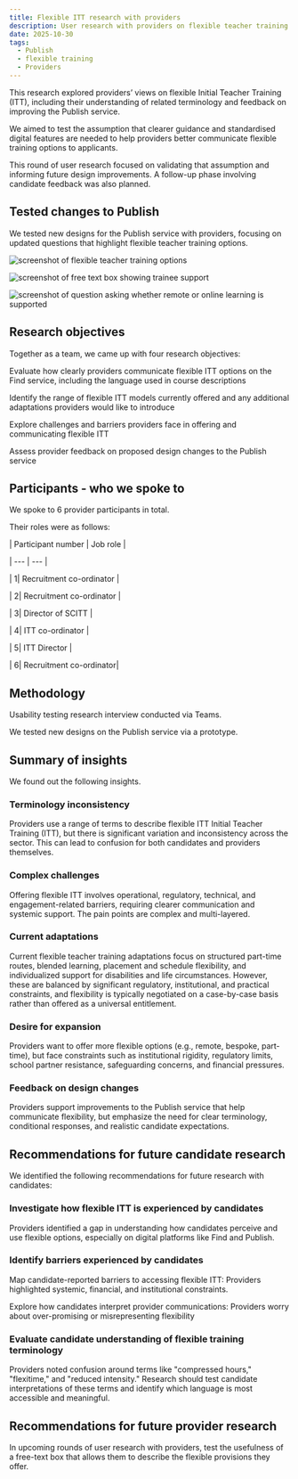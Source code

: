 ```yaml
---
title: Flexible ITT research with providers
description: User research with providers on flexible teacher training
date: 2025-10-30
tags:
  - Publish
  - flexible training
  - Providers
---
```




This research explored providers’ views on flexible Initial Teacher Training (ITT), including their understanding of related terminology and feedback on improving the Publish service.

We aimed to test the assumption that clearer guidance and standardised digital features are needed to help providers better communicate flexible training options to applicants.

This round of user research focused on validating that assumption and informing future design improvements. A follow-up phase involving candidate feedback was also planned.

## Tested changes to Publish

We tested new designs for the Publish service with providers, focusing on updated questions that highlight flexible teacher training options.

![screenshot of flexible teacher training options](study_pattern.png)

![screenshot of free text box showing trainee support](support_trainees.png)

![screenshot of question asking whether remote or online learning is supported](online_learning.png)

## Research objectives

Together as a team, we came up with four research objectives:

Evaluate how clearly providers communicate flexible ITT options on the Find service, including the language used in course descriptions

Identify the range of flexible ITT models currently offered and any additional adaptations providers would like to introduce

Explore challenges and barriers providers face in offering and communicating flexible ITT

Assess provider feedback on proposed design changes to the Publish service

## Participants - who we spoke to

We spoke to 6 provider participants in total.

Their roles were as follows:

| Participant number | Job role |

| --- | --- |

| 1| Recruitment co-ordinator |

| 2| Recruitment co-ordinator |

| 3| Director of SCITT |

| 4| ITT co-ordinator |

| 5| ITT Director |

| 6| Recruitment co-ordinator|

## Methodology

Usability testing research interview conducted via Teams.

We tested new designs on the Publish service via a prototype.

## Summary of insights

We found out the following insights.

### Terminology inconsistency

Providers use a range of terms to describe flexible ITT  Initial Teacher Training (ITT), but there is significant variation and inconsistency across the sector. This can lead to confusion for both candidates and providers themselves.

### Complex challenges

Offering flexible ITT involves operational, regulatory, technical, and engagement-related barriers, requiring clearer communication and systemic support. The pain points are complex and multi-layered. ​

### Current adaptations

Current flexible teacher training adaptations focus on structured part-time routes, blended learning, placement and schedule flexibility, and individualized support for disabilities and life circumstances. However, these are balanced by significant regulatory, institutional, and practical constraints, and flexibility is typically negotiated on a case-by-case basis rather than offered as a universal entitlement.​

### Desire for expansion

Providers want to offer more flexible options (e.g., remote, bespoke, part-time), but face constraints such as institutional rigidity, regulatory limits, school partner resistance, safeguarding concerns, and financial pressures.

### Feedback on design changes

Providers support improvements to the Publish service that help communicate flexibility, but emphasize the need for clear terminology, conditional responses, and realistic candidate expectations.

## Recommendations for future candidate research

We identified the following recommendations for future research with candidates:

### Investigate how flexible ITT is experienced by candidates​

​Providers identified a gap in understanding how candidates perceive and use flexible options, especially on digital platforms like Find and Publish.​

### Identify barriers experienced by candidates ​

​Map candidate-reported barriers to accessing flexible ITT: Providers highlighted systemic, financial, and institutional constraints. ​

Explore how candidates interpret provider communications: Providers worry about over-promising or misrepresenting flexibility​

### Evaluate candidate understanding of flexible training terminology​

​Providers noted confusion around terms like "compressed hours," "flexitime," and "reduced intensity." Research should test candidate interpretations of these terms and identify which language is most accessible and meaningful.

## Recommendations for future provider research

In upcoming rounds of user research with providers, test the usefulness of a free-text box that allows them to describe the flexible provisions they offer.
